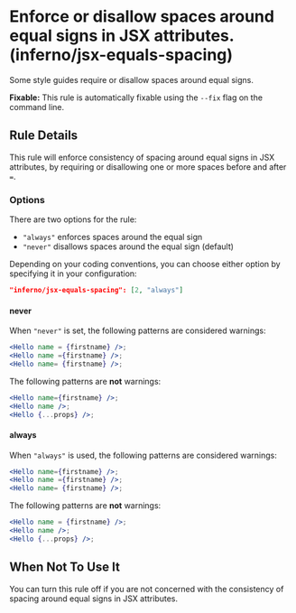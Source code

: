 # Enforce or disallow spaces around equal signs in JSX attributes. (inferno/jsx-equals-spacing)

Some style guides require or disallow spaces around equal signs.

**Fixable:** This rule is automatically fixable using the `--fix` flag on the command line.

## Rule Details

This rule will enforce consistency of spacing around equal signs in JSX attributes, by requiring or disallowing one or more spaces before and after `=`.

### Options

There are two options for the rule:

* `"always"` enforces spaces around the equal sign
* `"never"` disallows spaces around the equal sign (default)

Depending on your coding conventions, you can choose either option by specifying it in your configuration:

```json
"inferno/jsx-equals-spacing": [2, "always"]
```

#### never

When `"never"` is set, the following patterns are considered warnings:

```jsx
<Hello name = {firstname} />;
<Hello name ={firstname} />;
<Hello name= {firstname} />;
```

The following patterns are **not** warnings:

```jsx
<Hello name={firstname} />;
<Hello name />;
<Hello {...props} />;
```

#### always

When `"always"` is used, the following patterns are considered warnings:

```jsx
<Hello name={firstname} />;
<Hello name ={firstname} />;
<Hello name= {firstname} />;
```

The following patterns are **not** warnings:

```jsx
<Hello name = {firstname} />;
<Hello name />;
<Hello {...props} />;
```

## When Not To Use It

You can turn this rule off if you are not concerned with the consistency of spacing around equal signs in JSX attributes.

